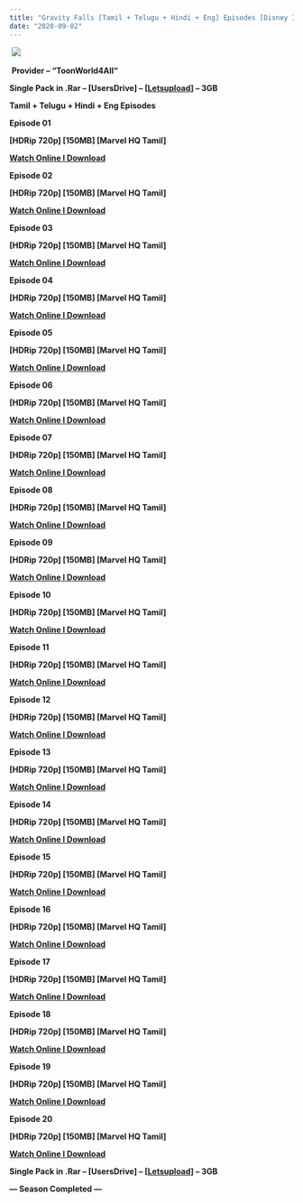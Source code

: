 ```yaml
---
title: "Gravity Falls [Tamil + Telugu + Hindi + Eng] Episodes [Disney India]"
date: "2020-09-02"
---
```


 [![](https://1.bp.blogspot.com/--CC5cPlhLxI/X0YB3D05DFI/AAAAAAAABGc/wWPHQ3y67tUwUkNstgmId1gqMILxKBVQwCLcBGAsYHQ/s16000/DeZHJGTVwAA7phG.jpg)](https://1.bp.blogspot.com/--CC5cPlhLxI/X0YB3D05DFI/AAAAAAAABGc/wWPHQ3y67tUwUkNstgmId1gqMILxKBVQwCLcBGAsYHQ/s1200/DeZHJGTVwAA7phG.jpg)

 **Provider – “ToonWorld4All“**

**Single Pack in .Rar – \[UsersDrive\] – \[[Letsupload](http://gestyy.com/eewftm)\] – 3GB**

**Tamil + Telugu + Hindi + Eng Episodes**

**Episode 01**

**\[HDRip 720p\] \[150MB\] \[Marvel HQ Tamil\]**

**[Watch Online I Download](https://drive.google.com/file/d/1K_XDlDS_2_TrpMylV595pztUeF0sw4Lo/view?usp=sharing)**

**Episode 02**

**\[HDRip 720p\] \[150MB\] \[Marvel HQ Tamil\]**

**[Watch Online I Download](https://drive.google.com/file/d/1AmSWea7bLnqoW0yXMpE68uaOUfomAMyj/view?usp=sharing)**

**Episode 03**

**\[HDRip 720p\] \[150MB\] \[Marvel HQ Tamil\]**

**[Watch Online I Download](https://drive.google.com/file/d/1H61XBYo68i1uuSpy-laUsGGxK3ln8lYM/view?usp=sharing)**

**Episode 04**

**\[HDRip 720p\] \[150MB\] \[Marvel HQ Tamil\]**

**[Watch Online I Download](https://drive.google.com/file/d/1PfaOz9HpMtNpaVTYFePmDKLvbQJQc-1I/view?usp=sharing)**

**Episode 05**

**\[HDRip 720p\] \[150MB\] \[Marvel HQ Tamil\]**

**[Watch Online I Download](https://drive.google.com/file/d/1E4h8N5YF6KTFZu9X5IkHmemRRSdyZC8G/view?usp=sharing)**

**Episode 06**

**\[HDRip 720p\] \[150MB\] \[Marvel HQ Tamil\]**

**[Watch Online I Download](https://drive.google.com/file/d/1in8fVfgeXHJfr4eLHCf0fGvQcwYq8QMO/view?usp=sharing)**

**Episode 07**

**\[HDRip 720p\] \[150MB\] \[Marvel HQ Tamil\]**

**[Watch Online I Download](https://drive.google.com/file/d/1gQne7FKBjHcekFn6b1N1CYUxsIvadCh4/view?usp=sharing)**

**Episode 08**

**\[HDRip 720p\] \[150MB\] \[Marvel HQ Tamil\]**

**[Watch Online I Download](https://drive.google.com/file/d/1TZkgjnQV16517u2ZbWRDP_fk0ccF3hu1/view?usp=sharing)**

**Episode 09**

**\[HDRip 720p\] \[150MB\] \[Marvel HQ Tamil\]**

**[Watch Online I Download](https://drive.google.com/file/d/1bMoJOyLHIucbtHYki3Afu0iaMCaAEOaC/view?usp=sharing)**

**Episode 10**

**\[HDRip 720p\] \[150MB\] \[Marvel HQ Tamil\]**

**[Watch Online I Download](https://drive.google.com/file/d/1J4qiEe09Ll-RdnVL-wK4B370LgZE6P92/view?usp=sharing)**

**Episode 11**

**\[HDRip 720p\] \[150MB\] \[Marvel HQ Tamil\]**

**[Watch Online I Download](https://drive.google.com/file/d/1-3xn0VJ17aaK9ftWMINjZZ1FOX6fifQu/view?usp=sharing)**

**Episode 12**

**\[HDRip 720p\] \[150MB\] \[Marvel HQ Tamil\]**

**[Watch Online I Download](https://drive.google.com/file/d/18dY6WFkSThMGtaiNYBzSoesHZkW3gDOq/view?usp=sharing)**

**Episode 13**

**\[HDRip 720p\] \[150MB\] \[Marvel HQ Tamil\]**

**[Watch Online I Download](https://drive.google.com/file/d/1r0efy7ImeyDDxzUJwfyjNCU6Ktefz_Xv/view?usp=sharing)**

**Episode 14**

**\[HDRip 720p\] \[150MB\] \[Marvel HQ Tamil\]**

**[Watch Online I Download](https://drive.google.com/file/d/1hbUeJ_vA2AnQsOCBwiKj0vVtq8KQVYZd/view?usp=sharing)**

**Episode 15**

**\[HDRip 720p\] \[150MB\] \[Marvel HQ Tamil\]**

**[Watch Online I Download](https://drive.google.com/file/d/1c7yJavB6p2O2c6a5GwLc5xzofu7z7WcP/view?usp=sharing)**

**Episode 16**

**\[HDRip 720p\] \[150MB\] \[Marvel HQ Tamil\]**

**[Watch Online I Download](https://drive.google.com/file/d/1XM81u4hXviUClVDcUzDcDSN7M-3wynDp/view?usp=sharing)**

**Episode 17**

**\[HDRip 720p\] \[150MB\] \[Marvel HQ Tamil\]**

**[Watch Online I Download](https://drive.google.com/file/d/1K9ldQKx5hhWV0zmzKGD4JW-EoIFjUdaV/view?usp=sharing)**

**Episode 18**

**\[HDRip 720p\] \[150MB\] \[Marvel HQ Tamil\]**

**[Watch Online I Download](https://drive.google.com/file/d/1FRbkXFKOe-GWiD1UHjxK2FUo3rT2ZUQ-/view?usp=sharing)**

**Episode 19**

**\[HDRip 720p\] \[150MB\] \[Marvel HQ Tamil\]**

**[Watch Online I Download](https://drive.google.com/file/d/1OLhaxdP2FE4Bwvbcj0EOoKVT9On7KjQb/view?usp=sharing)**

**Episode 20**

**\[HDRip 720p\] \[150MB\] \[Marvel HQ Tamil\]**

**[Watch Online I Download](https://drive.google.com/file/d/1cNGFNg44rgUq7i2u8Wpi7_UlEtzyausl/view?usp=sharing)**

**Single Pack in .Rar – \[UsersDrive\] – \[[Letsupload](http://gestyy.com/eewftm)\] – 3GB**

**— Season Completed —**
